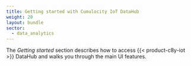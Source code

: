 ```yaml
---
title: Getting started with Cumulocity IoT DataHub
weight: 20
layout: bundle
sector: 
  - data_analytics
---
```


The _Getting started_ section describes how to access {{< product-c8y-iot >}} DataHub and walks you through the main UI features.
